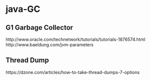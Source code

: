 # java-GC


<h2> G1 Garbage Collector </h2>
http://www.oracle.com/technetwork/tutorials/tutorials-1876574.html </br>
http://www.baeldung.com/jvm-parameters </br>


<h2>  Thread Dump   </h2>
https://dzone.com/articles/how-to-take-thread-dumps-7-options </br>
